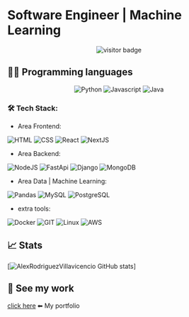 # Software Engineer | Machine Learning

<p align="center">
  <img src="https://visitor-badge.laobi.icu/badge?page_id=AlexRodriguezVillavicencio.AlexRodriguezVillavicencio" alt="visitor badge"/>
</p>

## 👩‍💻 Programming languages
<p align="center">


<img src="https://img.shields.io/badge/Python-909090?style=for-the-badge&logo=python&logoColor=blue" alt="Python" />
<img src="https://img.shields.io/badge/JavaScript-323330?style=for-the-badge&logo=javascript&logoColor=F7DF1E" alt="Javascript" />
<img src="https://img.shields.io/badge/Java-ED8B00?style=for-the-badge&logo=openjdk&logoColor=white" alt="Java">

</p>

### 🛠️ Tech Stack:

- Area Frontend:

![HTML](https://img.shields.io/badge/HTML5-E34F26?style=for-the-badge&logo=html5&logoColor=white)
![CSS](https://img.shields.io/badge/CSS3-1572B6?style=for-the-badge&logo=css3&logoColor=white)
![React](https://shields.io/badge/react-black?logo=react&style=for-the-badge)
![NextJS](https://img.shields.io/badge/next.js-000000?style=for-the-badge&logo=nextdotjs&logoColor=white)

- Area Backend:

![NodeJS](https://img.shields.io/badge/Node.js-339933?style=for-the-badge&logo=nodedotjs&logoColor=white)
![FastApi](https://img.shields.io/badge/FastAPI-005571?style=for-the-badge&logo=fastapi)
![Django](https://img.shields.io/badge/-Django-092E20?style=for-the-badge&labelColor=222222&logo=django&logoColor=ffffff)
![MongoDB](https://img.shields.io/badge/MongoDB-4EA94B?style=for-the-badge&logo=mongodb&logoColor=white) 

- Area Data | Machine Learning:

![Pandas](https://img.shields.io/badge/-Pandas-764ABC?style=for-the-badge&labelColor=222222&logo=Pandas&logoColor=ffffff) 
![MySQL](https://img.shields.io/badge/MySQL-005C84?style=for-the-badge&labelColor=222222&logo=mysql&logoColor=white) 
![PostgreSQL](https://img.shields.io/badge/PostgreSQL-316192?style=for-the-badge&logo=postgresql&logoColor=white)

- extra tools:

![Docker](https://img.shields.io/badge/Docker-2CA5E0?style=for-the-badge&logo=docker&logoColor=white)
![GIT](https://img.shields.io/badge/GIT-E44C30?style=for-the-badge&logo=git&logoColor=white)
![Linux](https://img.shields.io/badge/Linux-FCC624?style=for-the-badge&logo=linux&logoColor=black) 
![AWS](https://img.shields.io/badge/AWS-232F32?style=for-the-badge&logo=AmazonAWS&logoColor=white) 

## 📈 Stats

[![AlexRodriguezVillavicencio GitHub stats](https://github-readme-stats.vercel.app/api?username=AlexRodriguezVillavicencio&show_icons=true&theme=radical&count_private=true)] 

## 💼 See my work

[click here](https://alexrodriguezvillavicencio.github.io/) ⬅ My portfolio
